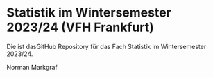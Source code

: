 # Statistik im Wintersemester 2023/24 (VFH Frankfurt)

Die ist dasGitHub Repository für das Fach Statistik im Wintersemester 2023/24.


Norman Markgraf

